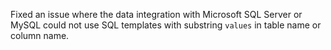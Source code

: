 Fixed an issue where the data integration with Microsoft SQL Server or MySQL could not use SQL templates with substring `values` in table name or column name.
